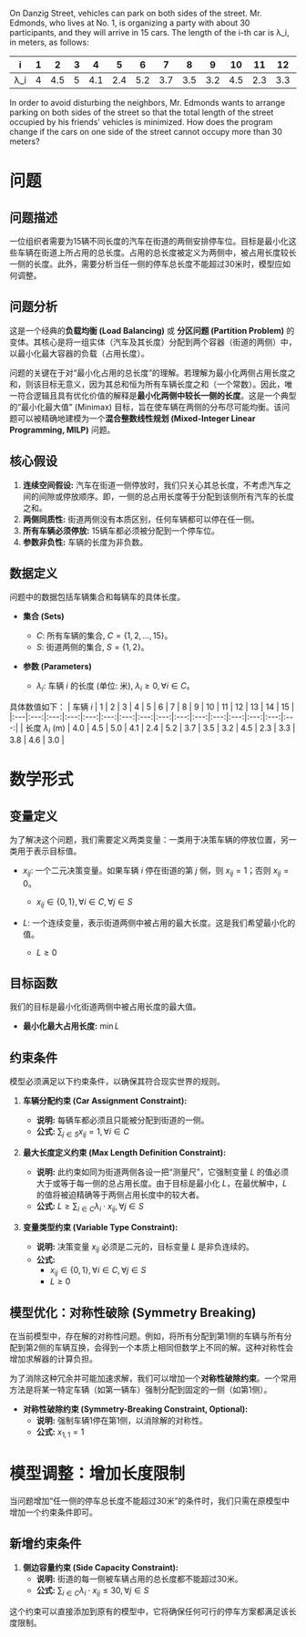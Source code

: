 On Danzig Street, vehicles can park on both sides of the street. Mr. Edmonds, who lives at No. 1, is organizing a party with about 30 participants, and they will arrive in 15 cars. The length of the i-th car is λ_i, in meters, as follows:

| i | 1 | 2 | 3 | 4 | 5 | 6 | 7 | 8 | 9 | 10 | 11 | 12 | 13 | 14 | 15 |
|----|----|-----|----|-----|-----|-----|-----|-----|-----|-----|-----|-----|-----|-----|-----|
| λ_i | 4 | 4.5 | 5 | 4.1 | 2.4 | 5.2 | 3.7 | 3.5 | 3.2 | 4.5 | 2.3 | 3.3 | 3.8 | 4.6 | 3 |

In order to avoid disturbing the neighbors, Mr. Edmonds wants to arrange parking on both sides of the street so that the total length of the street occupied by his friends' vehicles is minimized.
How does the program change if the cars on one side of the street cannot occupy more than 30 meters?

# 问题

## 问题描述
一位组织者需要为15辆不同长度的汽车在街道的两侧安排停车位。目标是最小化这些车辆在街道上所占用的总长度。占用的总长度被定义为两侧中，被占用长度较长一侧的长度。此外，需要分析当任一侧的停车总长度不能超过30米时，模型应如何调整。

## 问题分析
这是一个经典的**负载均衡 (Load Balancing)** 或 **分区问题 (Partition Problem)** 的变体。其核心是将一组实体（汽车及其长度）分配到两个容器（街道的两侧）中，以最小化最大容器的负载（占用长度）。

问题的关键在于对“最小化占用的总长度”的理解。若理解为最小化两侧占用长度之和，则该目标无意义，因为其总和恒为所有车辆长度之和（一个常数）。因此，唯一符合逻辑且具有优化价值的解释是**最小化两侧中较长一侧的长度**。这是一个典型的“最小化最大值” (Minimax) 目标，旨在使车辆在两侧的分布尽可能均衡。该问题可以被精确地建模为一个**混合整数线性规划 (Mixed-Integer Linear Programming, MILP)** 问题。

## 核心假设
1.  **连续空间假设:** 汽车在街道一侧停放时，我们只关心其总长度，不考虑汽车之间的间隙或停放顺序。即，一侧的总占用长度等于分配到该侧所有汽车的长度之和。
2.  **两侧同质性:** 街道两侧没有本质区别，任何车辆都可以停在任一侧。
3.  **所有车辆必须停放:** 15辆车都必须被分配到一个停车位。
4.  **参数非负性:** 车辆的长度为非负数。

## 数据定义
问题中的数据包括车辆集合和每辆车的具体长度。

*   **集合 (Sets)**
    *   $C$: 所有车辆的集合, $C = \{1, 2, ..., 15\}$。
    *   $S$: 街道两侧的集合, $S = \{1, 2\}$。

*   **参数 (Parameters)**
    *   $\lambda_i$: 车辆 $i$ 的长度 (单位: 米), $\lambda_i \ge 0, \forall i \in C$。

具体数值如下：
| 车辆 $i$ | 1 | 2 | 3 | 4 | 5 | 6 | 7 | 8 | 9 | 10 | 11 | 12 | 13 | 14 | 15 |
|:---|:---:|:---:|:---:|:---:|:---:|:---:|:---:|:---:|:---:|:---:|:---:|:---:|:---:|:---:|:---:|
| 长度 $\lambda_i$ (m) | 4.0 | 4.5 | 5.0 | 4.1 | 2.4 | 5.2 | 3.7 | 3.5 | 3.2 | 4.5 | 2.3 | 3.3 | 3.8 | 4.6 | 3.0 |

# 数学形式

## 变量定义
为了解决这个问题，我们需要定义两类变量：一类用于决策车辆的停放位置，另一类用于表示目标值。

*   $x_{ij}$: 一个二元决策变量。如果车辆 $i$ 停在街道的第 $j$ 侧，则 $x_{ij}=1$；否则 $x_{ij}=0$。
    *   $x_{ij} \in \{0, 1\}, \forall i \in C, \forall j \in S$

*   $L$: 一个连续变量，表示街道两侧中被占用的最大长度。这是我们希望最小化的值。
    *   $L \ge 0$

## 目标函数
我们的目标是最小化街道两侧中被占用长度的最大值。

*   **最小化最大占用长度:** $\min L$

## 约束条件
模型必须满足以下约束条件，以确保其符合现实世界的规则。

1.  **车辆分配约束 (Car Assignment Constraint):**
    *   **说明:** 每辆车都必须且只能被分配到街道的一侧。
    *   **公式:** $\sum_{j \in S} x_{ij} = 1, \forall i \in C$

2.  **最大长度定义约束 (Max Length Definition Constraint):**
    *   **说明:** 此约束如同为街道两侧各设一把“测量尺”，它强制变量 $L$ 的值必须大于或等于每一侧的总占用长度。由于目标是最小化 $L$，在最优解中，$L$ 的值将被迫精确等于两侧占用长度中的较大者。
    *   **公式:** $L \ge \sum_{i \in C} \lambda_i \cdot x_{ij}, \forall j \in S$

3.  **变量类型约束 (Variable Type Constraint):**
    *   **说明:** 决策变量 $x_{ij}$ 必须是二元的，目标变量 $L$ 是非负连续的。
    *   **公式:**
        *   $x_{ij} \in \{0, 1\}, \forall i \in C, \forall j \in S$
        *   $L \ge 0$

## 模型优化：对称性破除 (Symmetry Breaking)

在当前模型中，存在解的对称性问题。例如，将所有分配到第1侧的车辆与所有分配到第2侧的车辆互换，会得到一个本质上相同但数学上不同的解。这种对称性会增加求解器的计算负担。

为了消除这种冗余并可能加速求解，我们可以增加一个**对称性破除约束**。一个常用方法是将某一特定车辆（如第一辆车）强制分配到固定的一侧（如第1侧）。

*   **对称性破除约束 (Symmetry-Breaking Constraint, Optional):**
    *   **说明:** 强制车辆1停在第1侧，以消除解的对称性。
    *   **公式:** $x_{1,1} = 1$

# 模型调整：增加长度限制

当问题增加“任一侧的停车总长度不能超过30米”的条件时，我们只需在原模型中增加一个约束条件即可。

## 新增约束条件

1.  **侧边容量约束 (Side Capacity Constraint):**
    *   **说明:** 街道的每一侧被车辆占用的总长度都不能超过30米。
    *   **公式:** $\sum_{i \in C} \lambda_i \cdot x_{ij} \le 30, \forall j \in S$

这个约束可以直接添加到原有的模型中，它将确保任何可行的停车方案都满足该长度限制。
